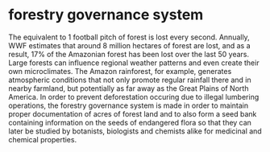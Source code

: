 # forestry governance system

The equivalent to 1 football pitch of forest is lost every second. Annually, WWF estimates that around 8 million hectares of forest are lost, and as a result, 17% of the Amazonian forest has been lost over the last 50 years. Large forests can influence regional weather patterns and even create their own microclimates. The Amazon rainforest, for example, generates atmospheric conditions that not only promote regular rainfall there and in nearby farmland, but potentially as far away as the Great Plains of North America. In order to prevent deforestation occuring due to illegal lumbering operations, the forestry governance system is made in order to maintain proper documentation of acres of forest land and to also form a seed bank containing information on the seeds of endangered flora so that they can later be studied by botanists, biologists and chemists alike for medicinal and chemical properties.
